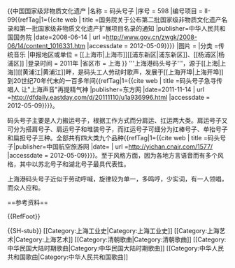 {{中国国家级非物质文化遗产 
|名称 = 码头号子
|序号 = 598
|编号项目 = II-99{{refTag|1={{cite web | title =国务院关于公布第二批国家级非物质文化遗产名录和第一批国家级非物质文化遗产扩展项目名录的通知 |publisher=中华人民共和国国务院 |date=2008-06-14 | url =http://www.gov.cn/zwgk/2008-06/14/content_1016331.htm |accessdate = 2012-05-09}}}}
|图片 =
|分类 =传统音乐
|申报地区或单位 = [[上海市|上海市]][[浦东新区|浦东新区]]、[[杨浦区|杨浦区]]
|登录时间 = 2011年
|省区市 = 上海
}}
'''上海港码头号子'''，源于[[上海|上海]][[黄浦江|黄浦江]]畔，是码头工人劳动时歌声，发展于[[上海开埠|上海开埠]]到20世纪70年代末的一百多年间{{refTag|1={{cite web | title =码头号子急寻传唱人 让"上海声音"再提精气神 |publisher=东方网 |date=2011-11-14 | url =http://dfdaily.eastday.com/d/20111110/u1a936996.html |accessdate = 2012-05-09}}}}。

码头号子主要是人力搬运号子，根据工作方式而分肩运、扛运两大类。肩运号子又可分为搭肩号子、肩运号子和堆装号子，而扛运号子可细分为扛棒号子、单抬号子和扁担号子三种。全部共有四大类九个品种{{refTag|1={{cite web | title =码头号子|publisher=中国航空旅游网 |date= | url =http://yichan.cnair.com/1577/ |accessdate = 2012-05-09}}}}。至于风格方面，因为各地方言语音而有多个风格，其中以苏北号子和湖北号子最具代表性。 

上海港码头号子近似于劳动呼喊，旋律较为单一，多鸣哼，少实词，有一人领唱，而众人应和。 

==参考资料==
<div class="references-small">
{{RefFoot}}
</div>

{{SH-stub}}
[[Category:上海工业史|Category:上海工业史]]
[[Category:上海艺术|Category:上海艺术]]
[[Category:清朝歌曲|Category:清朝歌曲]]
[[Category:中华民国大陆时期歌曲|Category:中华民国大陆时期歌曲]]
[[Category:中华人民共和国歌曲|Category:中华人民共和国歌曲]]